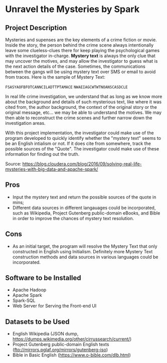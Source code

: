 # Unravel the Mysteries by Spark

## Project Description

Mysteries and supenses are the key elements of a crime fiction or movie.  Inside the story, the person behind the crime scene always intentionally leave some clueless-clues there for keep playing the psychological games with the investigator in-charge. **Mystery text** is always the only clue that may uncover the motives, and may allow the investigator to guess what is the next action details of the case. Sometimes, the communications between the gangs will be using mystery text over SMS or email to avoid from traces. Here is the sample of Mystery Text:

`FSASYAOFBFOTCANNCILADTTPTAMACE`
`NWAEIAGCWTWTNOANSCASDCLE`

In real life crime investigation, we understand that as long as we know more about the background and details of such mysterious text, like where it was cited from, the author background, the context of the original story or the original message, etc… we may be able to understand the motives. We may then able to reconstruct the crime scenes and further narrow down the investigation areas.

With this project implementation, the investigator could make use of the program developed to quickly identify whether the "mystery text" seems to be an English intialism or not. If it does cite from somewhere, track the possible sources of the "Quote". The investigator could make use of these information for finding out the truth.

Source: https://blog.cloudera.com/blog/2016/09/solving-real-life-mysteries-with-big-data-and-apache-spark/

## Pros

- Input the mystery text and return the possible sources of the quote in mins;
- Different data sources in different langauages could be incorporated, such as Wikipedia, Project Gutenberg public-domain eBooks, and Bible in order to improve the chances of mystery text resolution. 

## Cons

- As an initial target, the program will resolve the Mystery Text that only constructed in English using Initialism. Definitely more Mystery Text construction methods and data sources in various languages could be incorporated.

## Software to be Installed

- Apache Hadoop
- Apache Spark
- Spark-SQL
- Web Server for Serving the Front-end UI

## Datasets to be Used

- English Wikipedia (JSON dump, https://dumps.wikimedia.org/other/cirrussearch/current/)
- Project Gutenberg public-domain English texts (ftp://mirrors.pglaf.org/mirrors/gutenberg-iso)
- Bible in Basic English (https://www.o-bible.com/dlb.html) 









 








